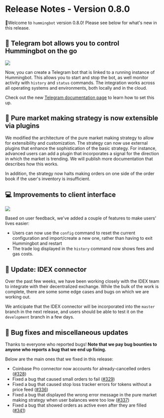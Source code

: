 # Release Notes - Version 0.8.0

🚀Welcome to `hummingbot` version 0.8.0! Please see below for what's new in this release.

## 🏃 Telegram bot allows you to control Hummingbot on the go

![](/assets/img/telegram-screenshot.png)

Now, you can create a Telegram bot that is linked to a running instance of Hummingbot. This allows you to start and stop the bot, as well monitor activity with `history` and `status` commands. The integration works across all operating systems and environments, both locally and in the cloud.

Check out the new [Telegram documentation page](https://docs.hummingbot.io/global-configs/telegram/) to learn how to set this up.

## 🤖 Pure market making strategy is now extensible via plugins

We modified the architecture of the pure market making strategy to allow for extensibility and customization. The strategy can now use external plugins that enhance the sophistication of the basic strategy. For instance, advanced users can add a plugin that incorporates a signal for the direction in which the market is trending. We will publish more documentation that describes how this works.

In addition, the strategy now halts making orders on one side of the order book if the user's inventory is insufficient.

## 💻 Improvements to client interface

![](/assets/img/reconfig.png)

Based on user feedback, we've added a couple of features to make users' lives easier:

* Users can now use the `config` command to reset the current configuration and import/create a new one, rather than having to exit Hummingbot and restart
* The trade log displayed in the `history` command now shows fees and gas costs.

## 🔗 Update: IDEX connector

Over the past few weeks, we have been working closely with the IDEX team to integrate with their decentralized exchange. While the bulk of the work is complete, there are some some edge cases and bugs on which we are working out. 

We anticipate that the IDEX connector will be incorporated into the `master` branch in the next release, and users should be able to test it on the `development` branch in a few days.

## 🐞 Bug fixes and miscellaneous updates

Thanks to everyone who reported bugs! **Note that we pay bug bounties to anyone who reports a bug that we end up fixing.**

Below are the main ones that we fixed in this release:

* Coinbase Pro connector now accounts for already-cancelled orders ([#328](https://github.com/hummingbot/hummingbot/issues/328))
* Fixed a bug that caused small orders to fail ([#329](https://github.com/hummingbot/hummingbot/issues/329))
* Fixed a bug that caused stop loss tracker errors for tokens without a price feed ([#336](https://github.com/hummingbot/hummingbot/issues/336))
* Fixed a bug that displayed the wrong error message in the pure market making strategy when user balances were too low ([#337](https://github.com/hummingbot/hummingbot/issues/337))
* Fixed a bug that showed orders as active even after they are filled ([#341](https://github.com/hummingbot/hummingbot/issues/341))

